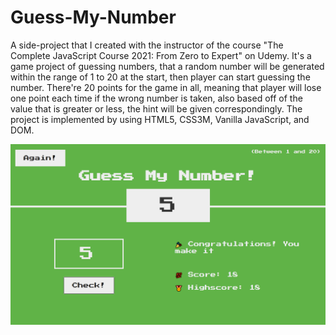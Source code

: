 # Guess-My-Number

A side-project that I created with the instructor of the course "The Complete JavaScript Course 2021: From Zero to Expert" on Udemy. It's a game project of guessing numbers, that a random number will be generated within the range of 1 to 20 at the start, then player can start guessing the number. 
There're 20 points for the game in all, meaning that player will lose one point each time if the wrong number is taken, also based off of the value that is greater or less, the hint will be given correspondingly. The project is implemented by using HTML5, CSS3M, Vanilla JavaScript, and DOM.

![plot](victory.png)

